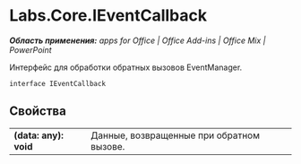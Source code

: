 
# Labs.Core.IEventCallback

 _**Область применения:** apps for Office | Office Add-ins | Office Mix | PowerPoint_

Интерфейс для обработки обратных вызовов EventManager.

```
interface IEventCallback
```


## Свойства


|||
|:-----|:-----|
|**(data: any): void**|Данные, возвращенные при обратном вызове.|
